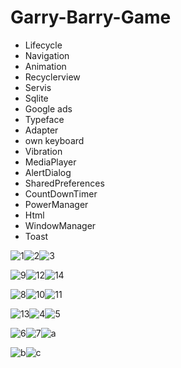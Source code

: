 # Garry-Barry-Game


* Lifecycle
* Navigation
* Animation
* Recyclerview
* Servis
* Sqlite
* Google ads
* Typeface
* Adapter
* own keyboard
* Vibration
* MediaPlayer
* AlertDialog
* SharedPreferences
* CountDownTimer
* PowerManager
* Html
* WindowManager
* Toast






![1](https://user-images.githubusercontent.com/65788306/219903379-55f729b3-95aa-410a-bdfc-71c8ed8757a3.png)![2](https://user-images.githubusercontent.com/65788306/219903382-80e6470b-e908-4d8a-912e-d6d706975b23.png)![3](https://user-images.githubusercontent.com/65788306/219903388-53e67ba6-91d9-464b-a29a-95950ce1d3e1.png)

![9](https://user-images.githubusercontent.com/65788306/219903410-c5a5f006-be63-48e3-b06f-139b83d6a57d.png)![12](https://user-images.githubusercontent.com/65788306/219903419-b26a936a-fbf0-46b3-b9ae-00890df1e19c.png)![14](https://user-images.githubusercontent.com/65788306/219903432-ade2eaca-31fc-43c8-9997-f7765827def0.png)

![8](https://user-images.githubusercontent.com/65788306/219903436-dab1235f-444b-40c8-8075-88a34398d540.png)![10](https://user-images.githubusercontent.com/65788306/219903445-85db3191-708b-4728-b655-db7f114b7fe3.png)![11](https://user-images.githubusercontent.com/65788306/219903453-c5e87e2a-3e28-4c9e-beea-50b97352321d.png)


![13](https://user-images.githubusercontent.com/65788306/219903469-77c4307a-5357-4659-83d3-66a816fdd1f9.png)![4](https://user-images.githubusercontent.com/65788306/219903487-d6b2bc96-5205-4a57-b247-442ddd27b722.png)![5](https://user-images.githubusercontent.com/65788306/219903491-b0e2792a-d368-43cf-9bf5-bd4bc60aa65c.png)

![6](https://user-images.githubusercontent.com/65788306/219903501-f3286c1d-75ef-423d-8428-473962853788.png)![7](https://user-images.githubusercontent.com/65788306/219903508-0db44706-9609-401d-b4b8-d7a632fcbad2.png)![a](https://user-images.githubusercontent.com/65788306/219903522-13a1f9ab-90a1-484e-92fd-be4495b3afba.jpg)


![b](https://user-images.githubusercontent.com/65788306/219903526-a27c67e3-5d73-4e1c-a197-30ebd59828fc.jpg)![c](https://user-images.githubusercontent.com/65788306/219903529-a38be8d6-c921-46f7-8da6-0196bc7f6f4e.jpg)
